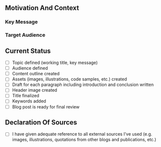 <!--
Thanks for writing making a PR to our company blog!
By sharing your knowhow and insights with others through writing blog posts,
you are not only advancing your own career,
but also making a meaningful contribution to the global developers community!

To simplify the review process, please fill in the information below.
-->

## Motivation And Context
### Key Message
<!---
Describe the aim of your blog post in one or two sentences.
Knowing your goal of writing makes it easier for reviewing your blog post,
in particular if feedback is asked for at an earlier stage of writing.
-->

### Target Audience
<!---
Briefly describe for whom you are writing this blog post (beginners, experience software developers,
general audience, etc.). This information too is very helpful for the reviewers of your blog post.
-->

## Current Status
<!-- We encourage you to ask the team for feedback in an early stage of writing a blog post.
Specifying the steps that have already been completed and what aspects are are still in process
helps your friends who are reviewing your blog post -->
- [ ] Topic defined (working title, key message)
- [ ] Audience defined
- [ ] Content outline created
- [ ] Assets (images, illustrations, code samples, etc.) created
- [ ] Draft for each paragraph including introduction and conclusion written
- [ ] Header image created
- [ ] Title finalized
- [ ] Keywords added
- [ ] Blog post is ready for final review

## Declaration Of Sources
- [ ] I have given adequate reference to all external sources I've used
      (e.g. images, illustrations, quotations from other blogs and publications, etc.)
